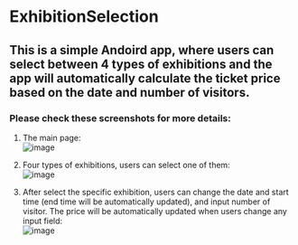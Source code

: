 # ExhibitionSelection

## This is a simple Andoird app, where users can select between 4 types of exhibitions and the app will automatically calculate the ticket price based on the date and number of visitors.

### Please check these screenshots for more details: <br>

1. The main page: <br>
![image](https://user-images.githubusercontent.com/60871839/236097976-da267f0a-a489-4ef3-ab93-74a0b0f0caea.png)

2. Four types of exhibitions, users can select one of them: <br>
![image](https://user-images.githubusercontent.com/60871839/236098013-7d252459-9f9d-4519-b991-5819815e1525.png)

3. After select the specific exhibition, users can change the date and start time (end time will be automatically updated), and input number of visitor. The price will be automatically updated when users change any input field: <br>
![image](https://user-images.githubusercontent.com/60871839/236098110-a7cf7cc6-81e3-4295-a2e0-5b4b0370a79e.png)
